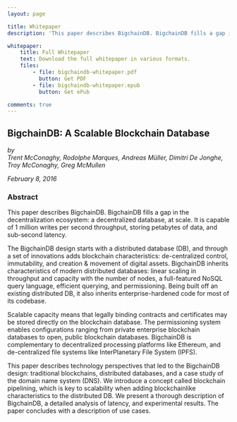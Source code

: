 ```yaml
---
layout: page

title: Whitepaper
description: 'This paper describes BigchainDB. BigchainDB fills a gap in the decentralization ecosystem: a decentralized database, at scale. It is capable of 1 million writes per second throughput, storing petabytes of data, and sub-second latency.'

whitepaper:
    title: Full Whitepaper
    text: Download the full whitepaper in various formats.
    files:
        - file: bigchaindb-whitepaper.pdf
          button: Get PDF
        - file: bigchaindb-whitepaper.epub
          button: Get ePub

comments: true
---
```


## BigchainDB: A Scalable Blockchain Database

*by <br>Trent McConaghy, Rodolphe Marques, Andreas Müller, Dimitri De Jonghe, Troy McConaghy, Greg McMullen*

*February 8, 2016*

### Abstract

This paper describes BigchainDB. BigchainDB fills a gap in the decentralization ecosystem: a decentralized database, at scale. It is capable of 1 million writes per second throughput, storing petabytes of data, and sub-second latency.

The BigchainDB design starts with a distributed database (DB), and through a set of innovations adds blockchain characteristics: de-centralized control, immutability, and creation & movement of digital assets. BigchainDB inherits characteristics of modern distributed databases: linear scaling in throughput and capacity with the number of nodes, a full-featured NoSQL query language, efficient querying, and permissioning. Being built off an existing distributed DB, it also inherits enterprise-hardened code for most of its codebase.

Scalable capacity means that legally binding contracts and certificates may be stored directly on the blockchain database. The permissioning system enables configurations ranging from private enterprise blockchain databases to open, public blockchain databases. BigchainDB is complementary to decentralized processing platforms like Ethereum, and de-centralized file systems like InterPlanetary File System (IPFS).

This paper describes technology perspectives that led to the BigchainDB design: traditional blockchains, distributed databases, and a case study of the domain name system (DNS). We introduce a concept called blockchain pipelining, which is key to scalability when adding blockchainlike characteristics to the distributed DB. We present a thorough description of BigchainDB, a detailed analysis of latency, and experimental results. The paper concludes with a description of use cases.
